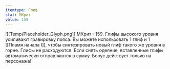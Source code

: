 ```yaml
---
itemtype: Глиф
stat: МКрит 
value: 159
---
```

![[Temp/Placeholder_Glyph.png]]
МКрит +159. Глифы высокого уровня усиливают гравировку пояса. Вы можете использовать 1 глиф и 1 [[Пламя начала I]], чтобы синтезировать новый глиф такого же уровня в горне. Глифы не расходуются. Если снять одеяние, вставленные глифы автоматически отправляются в сумку. Бонус действует только на персонажа!
